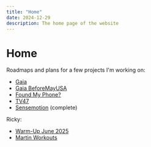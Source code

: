 ```yaml
---
title: "Home"
date: 2024-12-29
description: The home page of the website
---
```


# Home

Roadmaps and plans for a few projects I'm working on:

- [Gaia](/plans/gaia/)
- [Gaia BeforeMayUSA](/plans/beforemayusa/)
- [Found My Phone?](/plans/foundmyphone/)
- [TV47](/plans/tv47/)
- [Sensemotion](/plans/sensemotion/) (complete)

Ricky:

- [Warm-Up June 2025](/ricky/warm-up-2025-06)
- [Martin Workouts](/ricky/martin-2025-06)

